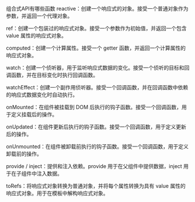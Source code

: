 组合式API有哪些函数
reactive：创建一个响应式的对象。接受一个普通对象作为参数，并返回一个代理对象。

ref：创建一个包装过的响应式对象。接受一个参数作为初始值，并返回一个包含 value 属性的响应式对象。

computed：创建一个计算属性。接受一个 getter 函数，并返回一个计算属性的响应式对象。

watch：创建一个侦听器，用于监听响应式数据的变化。接受一个侦听的目标和回调函数，并在目标变化时执行回调函数。

watchEffect：创建一个副作用侦听器。接受一个回调函数，并在回调函数中依赖的响应式数据变化时自动执行。

onMounted：在组件被挂载到 DOM 后执行的钩子函数。接受一个回调函数，用于定义挂载后的操作。

onUpdated：在组件更新后执行的钩子函数。接受一个回调函数，用于定义更新后的操作。

onUnmounted：在组件被卸载前执行的钩子函数。接受一个回调函数，用于定义卸载前的操作。

provide / inject：提供和注入依赖。provide 用于在父组件中提供数据，inject 用于在子组件中注入数据。

toRefs：将响应式对象转换为普通对象，并将每个属性转换为具有 value 属性的响应式对象。用于在模板中解构响应式对象。